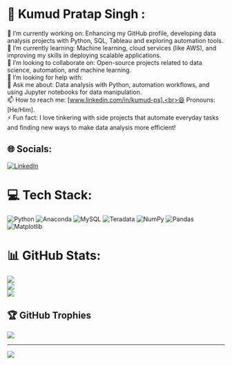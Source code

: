 # 💫 Kumud Pratap Singh :
🔭 I’m currently working on: Enhancing my GitHub profile, developing data analysis projects with Python, SQL, Tableau and exploring automation tools.<br>🌱 I’m currently learning: Machine learning, cloud services (like AWS), and improving my skills in deploying scalable applications.<br>👯 I’m looking to collaborate on: Open-source projects related to data science, automation, and machine learning.<br>🤔 I’m looking for help with: <br>💬 Ask me about: Data analysis with Python, automation workflows, and using Jupyter notebooks for data manipulation.<br>📫 How to reach me: [www.linkedin.com/in/kumud-ps].<br>😄 Pronouns: [He/Him].<br>⚡ Fun fact: I love tinkering with side projects that automate everyday tasks and finding new ways to make data analysis more efficient!


## 🌐 Socials:
[![LinkedIn](https://img.shields.io/badge/LinkedIn-%230077B5.svg?logo=linkedin&logoColor=white)](https://linkedin.com/in/kumud-ps) 

# 💻 Tech Stack:
![Python](https://img.shields.io/badge/python-3670A0?style=for-the-badge&logo=python&logoColor=ffdd54) ![Anaconda](https://img.shields.io/badge/Anaconda-%2344A833.svg?style=for-the-badge&logo=anaconda&logoColor=white) ![MySQL](https://img.shields.io/badge/mysql-4479A1.svg?style=for-the-badge&logo=mysql&logoColor=white) ![Teradata](https://img.shields.io/badge/Teradata-F37440?style=for-the-badge&logo=teradata&logoColor=white) ![NumPy](https://img.shields.io/badge/numpy-%23013243.svg?style=for-the-badge&logo=numpy&logoColor=white) ![Pandas](https://img.shields.io/badge/pandas-%23150458.svg?style=for-the-badge&logo=pandas&logoColor=white) ![Matplotlib](https://img.shields.io/badge/Matplotlib-%23ffffff.svg?style=for-the-badge&logo=Matplotlib&logoColor=black)
# 📊 GitHub Stats:
![](https://github-readme-stats.vercel.app/api?username=kumud-ps&theme=dark&hide_border=false&include_all_commits=false&count_private=false)<br/>
![](https://github-readme-streak-stats.herokuapp.com/?user=kumud-ps&theme=dark&hide_border=false)<br/>
![](https://github-readme-stats.vercel.app/api/top-langs/?username=kumud-ps&theme=dark&hide_border=false&include_all_commits=false&count_private=false&layout=compact)

## 🏆 GitHub Trophies
![](https://github-profile-trophy.vercel.app/?username=kumud-ps&theme=radical&no-frame=false&no-bg=true&margin-w=4)

---
[![](https://visitcount.itsvg.in/api?id=kumud-ps&icon=0&color=0)](https://visitcount.itsvg.in)

<!-- Proudly created with GPRM ( https://gprm.itsvg.in ) -->
